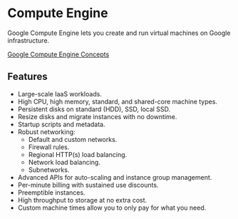 # Compute Engine

Google Compute Engine lets you create and run virtual machines on Google infrastructure.

[Google Compute Engine Concepts](https://cloud.google.com/compute/docs/concepts)

## Features

* Large-scale IaaS workloads.
* High CPU, high memory, standard, and shared-core machine types.
* Persistent disks on standard (HDD), SSD, local SSD.
* Resize disks and migrate instances with no downtime.
* Startup scripts and metadata.
* Robust networking:
  * Default and custom networks.
  * Firewall rules.
  * Regional HTTP(s) load balancing.
  * Network load balancing.
  * Subnetworks.
* Advanced APIs for auto-scaling and instance group management.
* Per-minute billing with sustained use discounts.
* Preemptible instances.
* High throughput to storage at no extra cost.
* Custom machine times allow you to only pay for what you need.

